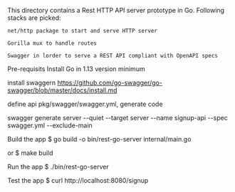 This directory contains a Rest HTTP API server prototype in Go. Following stacks are picked:
	
	net/http package to start and serve HTTP server
  
	Gorilla mux to handle routes
  
  	Swagger in lorder to serve a REST API compliant with OpenAPI specs

Pre-requisits
  Install Go in 1.13 version minimum
  
  install swaggern https://github.com/go-swagger/go-swagger/blob/master/docs/install.md
  
  define api pkg/swagger/swagger.yml, generate code
  
  swagger generate server --quiet --target server --name signup-api --spec swagger.yml --exclude-main

Build the app
$ go build -o bin/rest-go-server internal/main.go

or
$ make build

Run the app
$ ./bin/rest-go-server

Test the app
$ curl http://localhost:8080/signup



